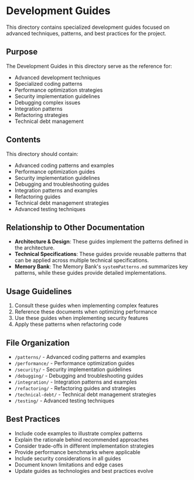 # Development Guides

This directory contains specialized development guides focused on advanced techniques, patterns, and best practices for the project.

## Purpose

The Development Guides in this directory serve as the reference for:

- Advanced development techniques
- Specialized coding patterns
- Performance optimization strategies
- Security implementation guidelines
- Debugging complex issues
- Integration patterns
- Refactoring strategies
- Technical debt management

## Contents

This directory should contain:

- Advanced coding patterns and examples
- Performance optimization guides
- Security implementation guidelines
- Debugging and troubleshooting guides
- Integration patterns and examples
- Refactoring guides
- Technical debt management strategies
- Advanced testing techniques

## Relationship to Other Documentation

- **Architecture & Design**: These guides implement the patterns defined in the architecture.
- **Technical Specifications**: These guides provide reusable patterns that can be applied across multiple technical specifications.
- **Memory Bank**: The Memory Bank's `systemPatterns.md` summarizes key patterns, while these guides provide detailed implementations.

## Usage Guidelines

1. Consult these guides when implementing complex features
2. Reference these documents when optimizing performance
3. Use these guides when implementing security features
4. Apply these patterns when refactoring code

## File Organization

- `/patterns/` - Advanced coding patterns and examples
- `/performance/` - Performance optimization guides
- `/security/` - Security implementation guidelines
- `/debugging/` - Debugging and troubleshooting guides
- `/integration/` - Integration patterns and examples
- `/refactoring/` - Refactoring guides and strategies
- `/technical-debt/` - Technical debt management strategies
- `/testing/` - Advanced testing techniques

## Best Practices

- Include code examples to illustrate complex patterns
- Explain the rationale behind recommended approaches
- Consider trade-offs in different implementation strategies
- Provide performance benchmarks where applicable
- Include security considerations in all guides
- Document known limitations and edge cases
- Update guides as technologies and best practices evolve
